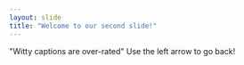 ```yaml
---
layout: slide
title: "Welcome to our second slide!"
---
```

"Witty captions are over-rated"
Use the left arrow to go back!
